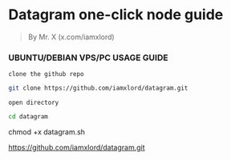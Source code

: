 # Datagram one-click node guide

> By Mr. X (x.com/iamxlord)

### UBUNTU/DEBIAN VPS/PC USAGE GUIDE

```clone the github repo```

```bash
git clone https://github.com/iamxlord/datagram.git
```

```open directory ```

```bash
cd datagram
```
chmod +x datagram.sh

https://github.com/iamxlord/datagram.git
